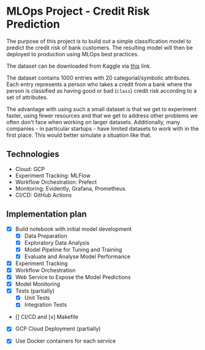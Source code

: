 
# MLOps Project - Credit Risk Prediction

The purpose of this project is to build out a simple classification model to predict the credit risk of bank customers. The resulting model will then be deployed to production using MLOps best practices.

The dataset can be downloaded from Kaggle via [this](https://www.kaggle.com/btolar1/weka-german-credit) link.

The dataset contains 1000 entries with 20 categorial/symbolic attributes. Each entry represents a person who takes a credit from a bank where the person is classified as having good or bad (`class`) credit risk according to a set of attributes.

The advantage with using such a small dataset is that we get to experiment faster, using fewer resources and that we get to address other problems we often don't face when working on larger datasets. Additionally, many companies - in particular startups - have limited datasets to work with in the first place. This would better simulate a situation like that. 



## Technologies


- Cloud: GCP
- Experiment Tracking: MLFlow
- Workflow Orchestration: Prefect
- Monitoring: Evidently, Grafana, Prometheus
- CI/CD: GitHub Actions


## Implementation plan

- [x] Build notebook with initial model development
    - [x] Data Preparation
    - [x] Exploratory Data Analysis
    - [x] Model Pipeline for Tuning and Training
    - [x] Evaluate and Analyse Model Performance
- [x] Experiment Tracking
- [x] Workflow Orchestration
- [x] Web Service to Expose the Model Predictions
- [x] Model Monitoring
- [x] Tests (partially)
    - [x] Unit Tests
    - [x] Integration Tests
- [] CI/CD and [x] Makefile
- [x] GCP Cloud Deployment (partially)
- [x] Use Docker containers for each service


